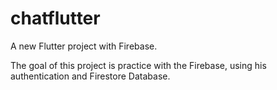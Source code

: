 # chatflutter

A new Flutter project with Firebase.

The goal of this project is practice with the Firebase, using his authentication and Firestore Database.


